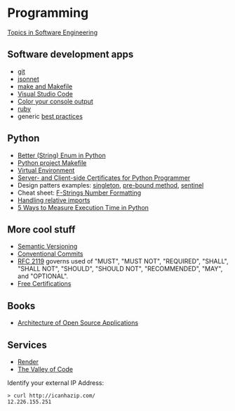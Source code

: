 # Programming

[Topics in Software Engineering](/software-engineering)

## Software development apps

* [git](/apps/git/)
* [jsonnet](jsonnet/)
* [make and Makefile](/apps/make/)
* [Visual Studio Code](/apps/vscode/)
* [Color your console output](python/color-console.html)
* [ruby](/apps/ruby.html)
* generic [best practices](best-practices.html)

## Python

* [Better (String) Enum in Python](python/python-string-enum.html)
* [Python project Makefile](/apps/make/python.mak)
* [Virtual Environment](python/pyenv-virtualenv.html)
* [Server- and Client-side Certificates for Python Programmer](python/https.html)
* Design patters examples: [singleton](python/global_logger.py),
[pre-bound method](python/prebound_method_pattern.py),
[sentinel](python/sentinel.py)
* Cheat sheet:
[F-Strings Number Formatting](https://cheatography.com/brianallan/cheat-sheets/python-f-strings-number-formatting/)
* [Handling relative imports](https://iq-inc.com/importerror-attempted-relative-import/)
* [5 Ways to Measure Execution Time in Python](https://superfastpython.com/benchmark-execution-time/)

## More cool stuff

* [Semantic Versioning](https://semver.org/)
* [Conventional Commits](https://www.conventionalcommits.org/en/v1.0.0/#summary)
* [RFC 2119](https://www.ietf.org/rfc/rfc2119.txt)
governs used of "MUST", "MUST NOT", "REQUIRED", "SHALL", "SHALL NOT", "SHOULD",
"SHOULD NOT", "RECOMMENDED", "MAY", and "OPTIONAL".
* [Free Certifications](https://github.com/cloudcommunity/Free-Certifications)

## Books

* [Architecture of Open Source Applications](https://aosabook.org/en/)

## Services

* [Render](https://dashboard.render.com/env-groups)
* [The Valley of Code](https://thevalleyofcode.com/)

Identify your external IP Address:
```
> curl http://icanhazip.com/
12.226.155.251
```
